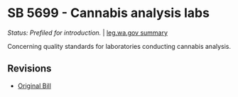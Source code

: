 # SB 5699 - Cannabis analysis labs
*Status: Prefiled for introduction.* | [leg.wa.gov summary](https://app.leg.wa.gov/billsummary?BillNumber=5699&Year=2021)

Concerning quality standards for laboratories conducting cannabis analysis.

## Revisions
* [Original Bill](1/)